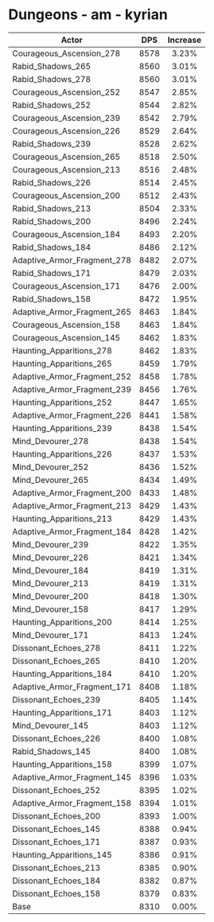 # Dungeons - am - kyrian
| Actor | DPS | Increase |
|---|:---:|:---:|
|Courageous_Ascension_278|8578|3.23%|
|Rabid_Shadows_265|8560|3.01%|
|Rabid_Shadows_278|8560|3.01%|
|Courageous_Ascension_252|8547|2.85%|
|Rabid_Shadows_252|8544|2.82%|
|Courageous_Ascension_239|8542|2.79%|
|Courageous_Ascension_226|8529|2.64%|
|Rabid_Shadows_239|8528|2.62%|
|Courageous_Ascension_265|8518|2.50%|
|Courageous_Ascension_213|8516|2.48%|
|Rabid_Shadows_226|8514|2.45%|
|Courageous_Ascension_200|8512|2.43%|
|Rabid_Shadows_213|8504|2.33%|
|Rabid_Shadows_200|8496|2.24%|
|Courageous_Ascension_184|8493|2.20%|
|Rabid_Shadows_184|8486|2.12%|
|Adaptive_Armor_Fragment_278|8482|2.07%|
|Rabid_Shadows_171|8479|2.03%|
|Courageous_Ascension_171|8476|2.00%|
|Rabid_Shadows_158|8472|1.95%|
|Adaptive_Armor_Fragment_265|8463|1.84%|
|Courageous_Ascension_158|8463|1.84%|
|Courageous_Ascension_145|8462|1.83%|
|Haunting_Apparitions_278|8462|1.83%|
|Haunting_Apparitions_265|8459|1.79%|
|Adaptive_Armor_Fragment_252|8458|1.78%|
|Adaptive_Armor_Fragment_239|8456|1.76%|
|Haunting_Apparitions_252|8447|1.65%|
|Adaptive_Armor_Fragment_226|8441|1.58%|
|Haunting_Apparitions_239|8438|1.54%|
|Mind_Devourer_278|8438|1.54%|
|Haunting_Apparitions_226|8437|1.53%|
|Mind_Devourer_252|8436|1.52%|
|Mind_Devourer_265|8434|1.49%|
|Adaptive_Armor_Fragment_200|8433|1.48%|
|Adaptive_Armor_Fragment_213|8429|1.43%|
|Haunting_Apparitions_213|8429|1.43%|
|Adaptive_Armor_Fragment_184|8428|1.42%|
|Mind_Devourer_239|8422|1.35%|
|Mind_Devourer_226|8421|1.34%|
|Mind_Devourer_184|8419|1.31%|
|Mind_Devourer_213|8419|1.31%|
|Mind_Devourer_200|8418|1.30%|
|Mind_Devourer_158|8417|1.29%|
|Haunting_Apparitions_200|8414|1.25%|
|Mind_Devourer_171|8413|1.24%|
|Dissonant_Echoes_278|8411|1.22%|
|Dissonant_Echoes_265|8410|1.20%|
|Haunting_Apparitions_184|8410|1.20%|
|Adaptive_Armor_Fragment_171|8408|1.18%|
|Dissonant_Echoes_239|8405|1.14%|
|Haunting_Apparitions_171|8403|1.12%|
|Mind_Devourer_145|8403|1.12%|
|Dissonant_Echoes_226|8400|1.08%|
|Rabid_Shadows_145|8400|1.08%|
|Haunting_Apparitions_158|8399|1.07%|
|Adaptive_Armor_Fragment_145|8396|1.03%|
|Dissonant_Echoes_252|8395|1.02%|
|Adaptive_Armor_Fragment_158|8394|1.01%|
|Dissonant_Echoes_200|8393|1.00%|
|Dissonant_Echoes_145|8388|0.94%|
|Dissonant_Echoes_171|8387|0.93%|
|Haunting_Apparitions_145|8386|0.91%|
|Dissonant_Echoes_213|8385|0.90%|
|Dissonant_Echoes_184|8382|0.87%|
|Dissonant_Echoes_158|8379|0.83%|
|Base|8310|0.00%|
